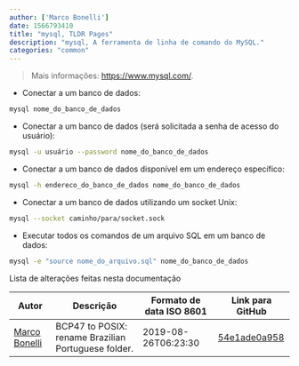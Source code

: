 ```yaml
---
author: ['Marco Bonelli']
date: 1566793410
title: "mysql, TLDR Pages"
description: "mysql, A ferramenta de linha de comando do MySQL."
categories: "common"
---
```

> Mais informações: <https://www.mysql.com/>.

- Conectar a um banco de dados:

```bash
mysql nome_do_banco_de_dados
```

- Conectar a um banco de dados (será solicitada a senha de acesso do usuário):

```bash
mysql -u usuário --password nome_do_banco_de_dados
```

- Conectar a um banco de dados disponível em um endereço específico:

```bash
mysql -h endereco_do_banco_de_dados nome_do_banco_de_dados
```

- Conectar a um banco de dados utilizando um socket Unix:

```bash
mysql --socket caminho/para/socket.sock
```

- Executar todos os comandos de um arquivo SQL em um banco de dados:

```bash
mysql -e "source nome_do_arquivo.sql" nome_do_banco_de_dados
```
Lista de alterações feitas nesta documentação


Autor | Descrição | Formato de data ISO 8601 | Link para GitHub
------|-----|-----|-----
[Marco Bonelli](mailto:marco@mebeim.net) | BCP47 to POSIX: rename Brazilian Portuguese folder. | 2019-08-26T06:23:30 | [54e1ade0a958](https://github.com/tldr-pages/tldr/commit/54e1ade0a958f3a08d9ed60f32b66188d0ecfb63)

